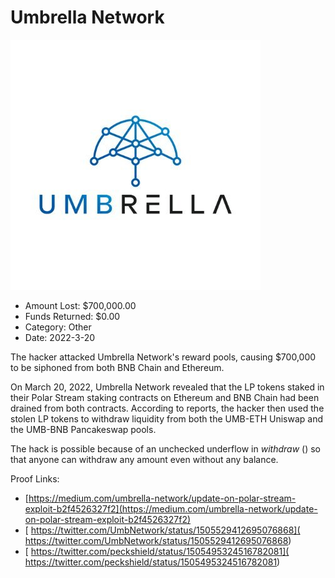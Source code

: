 # Umbrella Network
![Umbrella Network](/rektimages/Umbrella-Network-2.png)
- Amount Lost: $700,000.00
- Funds Returned: $0.00
- Category: Other
- Date: 2022-3-20

The hacker attacked Umbrella Network's reward pools, causing $700,000 to be siphoned from both BNB Chain and Ethereum.  
  


On March 20, 2022, Umbrella Network revealed that the LP tokens staked in their Polar Stream staking contracts on Ethereum and BNB Chain had been drained from both contracts. According to reports, the hacker then used the stolen LP tokens to withdraw liquidity from both the UMB-ETH Uniswap and the UMB-BNB Pancakeswap pools.  
  
The hack is possible because of an unchecked underflow in _withdraw_ () so that anyone can withdraw any amount even without any balance.


Proof Links:
- [https://medium.com/umbrella-network/update-on-polar-stream-exploit-b2f4526327f2](https://medium.com/umbrella-network/update-on-polar-stream-exploit-b2f4526327f2)
- [ https://twitter.com/UmbNetwork/status/1505529412695076868]( https://twitter.com/UmbNetwork/status/1505529412695076868)
- [ https://twitter.com/peckshield/status/1505495324516782081]( https://twitter.com/peckshield/status/1505495324516782081)


